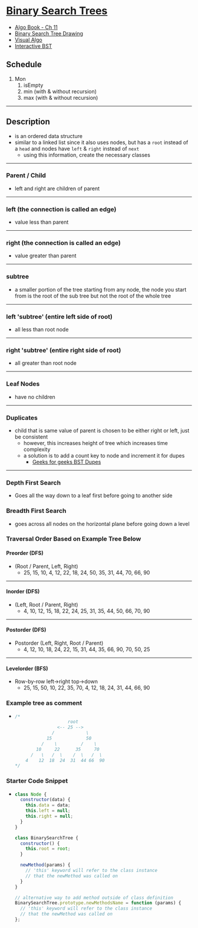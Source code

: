 # [Binary Search Trees](./BinarySearchTree.js)

- [Algo Book - Ch 11](http://algorithms.dojo.news/static/Algorithms/index.html#LinkTarget_2135)
- [Binary Search Tree Drawing](https://cdn-media-1.freecodecamp.org/images/2rTqYlcrnWtICedt131tDft0CmkzZaViExJX)
- [Visual Algo](https://visualgo.net/en)
- [Interactive BST](http://btv.melezinek.cz/binary-search-tree.html)

## Schedule

1. Mon
   1. isEmpty
   2. min (with & without recursion)
   3. max (with & without recursion)

---

## Description

- is an ordered data structure
- similar to a linked list since it also uses nodes, but has a `root` instead of a `head` and nodes have `left` & `right` instead of `next`
  - using this information, create the necessary classes

---

### Parent / Child

- left and right are children of parent

---

### left (the connection is called an edge)

- value less than parent

---

### right (the connection is called an edge)

- value greater than parent

---

### subtree

- a smaller portion of the tree starting from any node, the node you start from is the root of the sub tree but not the root of the whole tree

---

### left 'subtree' (entire left side of root)

- all less than root node

---

### right 'subtree' (entire right side of root)

- all greater than root node

---

### Leaf Nodes

- have no children

---

### Duplicates

- child that is same value of parent is chosen to be either right or left, just be consistent
  - however, this increases height of tree which increases time complexity
  - a solution is to add a count key to node and increment it for dupes
    - [Geeks for geeks BST Dupes](https://www.geeksforgeeks.org/how-to-handle-duplicates-in-binary-search-tree/)

---

### Depth First Search

- Goes all the way down to a leaf first before going to another side

### Breadth First Search

- goes across all nodes on the horizontal plane before going down a level

### Traversal Order Based on Example Tree Below

#### Preorder (DFS)

- (Root / Parent, Left, Right)
  - 25, 15, 10, 4, 12, 22, 18, 24, 50, 35, 31, 44, 70, 66, 90

---

#### Inorder (DFS)

- (Left, Root / Parent, Right)
  - 4, 10, 12, 15, 18, 22, 24, 25, 31, 35, 44, 50, 66, 70, 90

---

#### Postorder (DFS)

- Postorder (Left, Right, Root / Parent)
  - 4, 12, 10, 18, 24, 22, 15, 31, 44, 35, 66, 90, 70, 50, 25

---

#### Levelorder (BFS)

- Row-by-row left->right top->down
  - 25, 15, 50, 10, 22, 35, 70, 4, 12, 18, 24, 31, 44, 66, 90

### Example tree as comment

- ```js
  /*
                      root
                  <-- 25 -->
                /            \
              15             50
            /    \         /    \
          10     22      35     70
        /   \   /  \    /  \   /  \
      4    12  18  24  31  44 66  90
  */
  ```

### Starter Code Snippet

- ```js
  class Node {
    constructor(data) {
      this.data = data;
      this.left = null;
      this.right = null;
    }
  }

  class BinarySearchTree {
    constructor() {
      this.root = root;
    }

    newMethod(params) {
      // 'this' keyword will refer to the class instance
      // that the newMethod was called on
    }
  }

  // alternative way to add method outside of class definition
  BinarySearchTree.prototype.newMethodsName = function (params) {
    // 'this' keyword will refer to the class instance
    // that the newMethod was called on
  };
  ```
